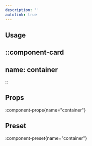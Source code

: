 ```yaml
---
description: ''
autolink: true
---
```


## Usage

::component-card
---
name: container
---
::

## Props

:component-props{name="container"}

## Preset

:component-preset{name="container"}
